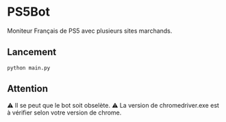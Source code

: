 # PS5Bot
Moniteur Français de PS5 avec plusieurs sites marchands.

## Lancement
```
python main.py
```

## Attention
⚠️ Il se peut que le bot soit obselète.
⚠️ La version de chromedriver.exe est à vérifier selon votre version de chrome.
